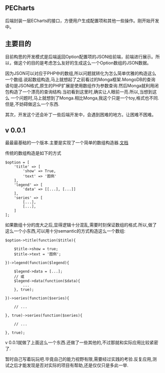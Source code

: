 ## PECharts
后端封装一层ECharts的接口，方便用户生成配置项和其他一些操作。刚开始开发中。

## 主要目的
目前构思的开发模式是后端返回Option配置项的JSON给前端，前端进行展示。所以，做这个的目的是考虑怎么友好的生成这么一个Option数组的JSON数据。

因为JSON可以对应于PHP中的数组,所以问题就转化为怎么简单优雅的构造这么一个数组.说起数组构造,马上就想起了之前看过的Monga框架.MongoDB的查询
语句是JSON格式,原生的PHP扩展是使用数组作为参数查询.然后Monga就利用闭包构造了一个漂亮的查询结构.当初看到这里时,确实让人眼前一亮.所以,当想到这么
一个问题时,马上就想到了Monga.相比Monga,我这个只是一个toy,格式也不同.但是,不妨碍做这么一个东西.

其次，开发这个还会补丁一些后端开发中，会遇到困难的地方。让困难不困难。

## v 0.0.1
最最最基础的一个版本.主要是实现了一个简单的数组构造器.[文档](http://memosa.xyz/doc/2016/02/05/pecharts-doc.html)

传统的数组构造是如下的方式 

    $option = [
        'title' => [
            'show' => True,
            'text' => '图例'
        ],
        'legend' => [
            'data' => [[...], [...]]
        ],
        'series' => [
            [...],
            [...],
        ]
    ];

如果数组十分的庞大之后,显得逻辑十分混乱,需要时刻保证数组的格式.所以,做了这么一个小东西,可以用十分semantic的方式构造这么一个数组:

    $option->title(function($title){
    
        $title->show = true;
        $title->text = '图例';
    
    })->legend(function($legend){
    
        $legend->data = [...];
        // 或
        $legend->data(function($data){
            ...
        }, true);
    
    })->series(function($series){
    
        // ... 
    
    }, true)->series(function($series){
       
        // ...
    
    }, true);
    
v 0.0.1就做了上面这么一个东西.还做了一些其他的,不过那就和实际应用比较紧密了.

暂时自己写着玩玩吧.毕竟自己的能力视野有限,需要经过实践的考验.反复应用,测试之后才能发现是否对实际的项目有帮助,还是仅仅只是多此一举.
